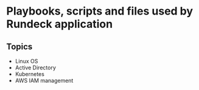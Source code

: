 <h1>Playbooks, scripts and files used by Rundeck application</h1>

<h2>Topics</h2>

- Linux OS
- Active Directory
- Kubernetes
- AWS IAM management